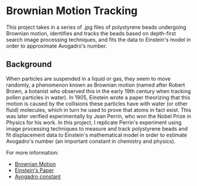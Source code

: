 # Brownian Motion Tracking
This project takes in a series of .jpg files of polystyrene beads undergoing Brownian motion, identifies and tracks the beads based on depth-first search image processing techniques, and fits the data to Einstein's model in order to approximate Avogadro's number.

## Background
When particles are suspended in a liquid or gas, they seem to move randomly, a phenomenon known as Brownian motion (named after Robert Brown, a botanist who observed this in the early 19th century when tracking pollen particles in water). In 1905, Einstein wrote a paper theorizing that this motion is caused by the collisions these particles have with water (or other fluid) molecules, which in turn he used to prove that atoms in fact exist. This was later verified experimentally by Jean Perrin, who won the Nobel Prize in Physics for his work. In this project, I replicate Perrin's experiment using image processing techniques to measure and track polystyrene beads and fit displacement data to Einstein's mathematical model in order to estimate Avogadro's number (an important constant in chemistry and physics). 

For more information: 
* [Brownian Motion](https://en.wikipedia.org/wiki/Brownian_motion)
* [Einstein's Paper](https://en.wikipedia.org/wiki/Über_die_von_der_molekularkinetischen_Theorie_der_Wärme_geforderte_Bewegung_von_in_ruhenden_Flüssigkeiten_suspendierten_Teilchen)
* [Avogadro constant](https://en.wikipedia.org/wiki/Avogadro_constant)
